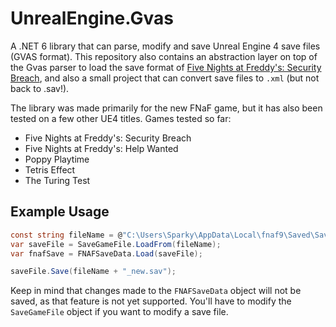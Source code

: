 # UnrealEngine.Gvas
A .NET 6 library that can parse, modify and save Unreal Engine 4 save files (GVAS format). This repository also contains an abstraction layer on top of the Gvas parser to load the save format of [Five Nights at Freddy's: Security Breach](https://store.steampowered.com/app/747660/Five_Nights_at_Freddys_Security_Breach/), and also a small project that can convert save files to `.xml` (but not back to .sav!).

The library was made primarily for the new FNaF game, but it has also been tested on a few other UE4 titles. Games tested so far:
- Five Nights at Freddy's: Security Breach
- Five Nights at Freddy's: Help Wanted
- Poppy Playtime
- Tetris Effect
- The Turing Test

## Example Usage
```c#
const string fileName = @"C:\Users\Sparky\AppData\Local\fnaf9\Saved\SaveGames\SaveGameSlot0.sav";
var saveFile = SaveGameFile.LoadFrom(fileName);
var fnafSave = FNAFSaveData.Load(saveFile);

saveFile.Save(fileName + "_new.sav");
```

Keep in mind that changes made to the `FNAFSaveData` object will not be saved, as that feature is not yet supported. You'll have to modify the `SaveGameFile` object if you want to  modify a save file.
